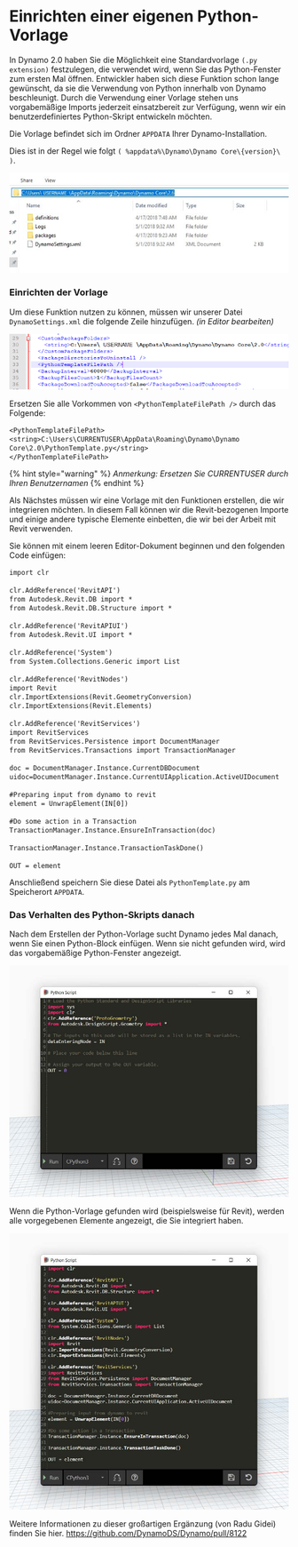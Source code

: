 # Einrichten einer eigenen Python-Vorlage

In Dynamo 2.0 haben Sie die Möglichkeit eine Standardvorlage `(.py extension)` festzulegen, die verwendet wird, wenn Sie das Python-Fenster zum ersten Mal öffnen. Entwickler haben sich diese Funktion schon lange gewünscht, da sie die Verwendung von Python innerhalb von Dynamo beschleunigt. Durch die Verwendung einer Vorlage stehen uns vorgabemäßige Imports jederzeit einsatzbereit zur Verfügung, wenn wir ein benutzerdefiniertes Python-Skript entwickeln möchten.

Die Vorlage befindet sich im Ordner `APPDATA` Ihrer Dynamo-Installation.

Dies ist in der Regel wie folgt `( %appdata%\Dynamo\Dynamo Core\{version}\ )`.

![](<../images/8-3/3/python templates - appdata folder location.jpg>)

### Einrichten der Vorlage

Um diese Funktion nutzen zu können, müssen wir unserer Datei `DynamoSettings.xml` die folgende Zeile hinzufügen. _(in Editor bearbeiten)_

![](<../images/8-3/3/python templates -dynamo settings xml file.png>)

Ersetzen Sie alle Vorkommen von `<PythonTemplateFilePath />` durch das Folgende:

```
<PythonTemplateFilePath>
<string>C:\Users\CURRENTUSER\AppData\Roaming\Dynamo\Dynamo Core\2.0\PythonTemplate.py</string>
</PythonTemplateFilePath>
```

{% hint style="warning" %}
_Anmerkung: Ersetzen Sie CURRENTUSER durch Ihren Benutzernamen_
{% endhint %}

Als Nächstes müssen wir eine Vorlage mit den Funktionen erstellen, die wir integrieren möchten. In diesem Fall können wir die Revit-bezogenen Importe und einige andere typische Elemente einbetten, die wir bei der Arbeit mit Revit verwenden.

Sie können mit einem leeren Editor-Dokument beginnen und den folgenden Code einfügen:

```
import clr

clr.AddReference('RevitAPI')
from Autodesk.Revit.DB import *
from Autodesk.Revit.DB.Structure import *

clr.AddReference('RevitAPIUI')
from Autodesk.Revit.UI import *

clr.AddReference('System')
from System.Collections.Generic import List

clr.AddReference('RevitNodes')
import Revit
clr.ImportExtensions(Revit.GeometryConversion)
clr.ImportExtensions(Revit.Elements)

clr.AddReference('RevitServices')
import RevitServices
from RevitServices.Persistence import DocumentManager
from RevitServices.Transactions import TransactionManager

doc = DocumentManager.Instance.CurrentDBDocument
uidoc=DocumentManager.Instance.CurrentUIApplication.ActiveUIDocument

#Preparing input from dynamo to revit
element = UnwrapElement(IN[0])

#Do some action in a Transaction
TransactionManager.Instance.EnsureInTransaction(doc)

TransactionManager.Instance.TransactionTaskDone()

OUT = element
```

Anschließend speichern Sie diese Datei als `PythonTemplate.py` am Speicherort `APPDATA`.

### Das Verhalten des Python-Skripts danach

Nach dem Erstellen der Python-Vorlage sucht Dynamo jedes Mal danach, wenn Sie einen Python-Block einfügen. Wenn sie nicht gefunden wird, wird das vorgabemäßige Python-Fenster angezeigt.

![](<../images/8-3/3/python templates - before setup template.jpg>)

Wenn die Python-Vorlage gefunden wird (beispielsweise für Revit), werden alle vorgegebenen Elemente angezeigt, die Sie integriert haben.

![](<../images/8-3/3/python templates - after setup template.jpg>)

Weitere Informationen zu dieser großartigen Ergänzung (von Radu Gidei) finden Sie hier. https://github.com/DynamoDS/Dynamo/pull/8122
